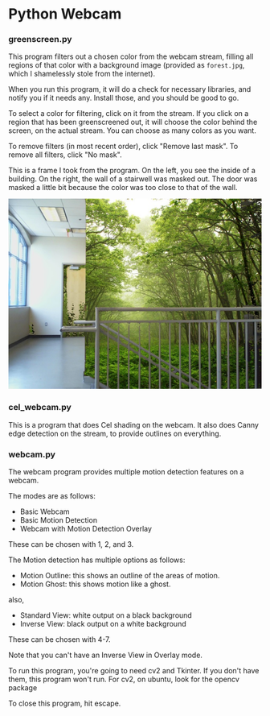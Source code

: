 # Python Webcam


### greenscreen.py
This program filters out a chosen color from the webcam stream, filling all regions of that color with a background image (provided as `forest.jpg`, which I shamelessly stole from the internet). 

When you run this program, it will do a check for necessary libraries, and notify you if it needs any. Install those, and you should be good to go.

To select a color for filtering, click on it from the stream. If you click on a region that has been greenscreened out, it will choose the color behind the screen, on the actual stream. You can choose as many colors as you want.

To remove filters (in most recent order), click "Remove last mask". To remove all filters, click "No mask".

This is a frame I took from the program. On the left, you see the inside of a building. On the right, the wall of a stairwell was masked out. The door was masked a little bit because the color was too close to that of the wall.

![0](0.jpg)

### cel_webcam.py

This is a program that does Cel shading on the webcam. It also does Canny edge detection on the stream, to provide outlines on everything. 


### webcam.py

The webcam program provides multiple motion detection features on a webcam.

The modes are as follows:
- Basic Webcam
- Basic Motion Detection
- Webcam with Motion Detection Overlay

These can be chosen with 1, 2, and 3.

The Motion detection has multiple options as follows:
- Motion Outline: this shows an outline of the areas of motion.
- Motion Ghost: this shows motion like a ghost.

also,
- Standard View: white output on a black background
- Inverse View: black output on a white background

These can be chosen with 4-7.

Note that you can't have an Inverse View in Overlay mode.

To run this program, you're going to need cv2 and Tkinter. If you don't have them, this program won't run. For cv2, on ubuntu, look for the opencv package

To close this program, hit escape.


